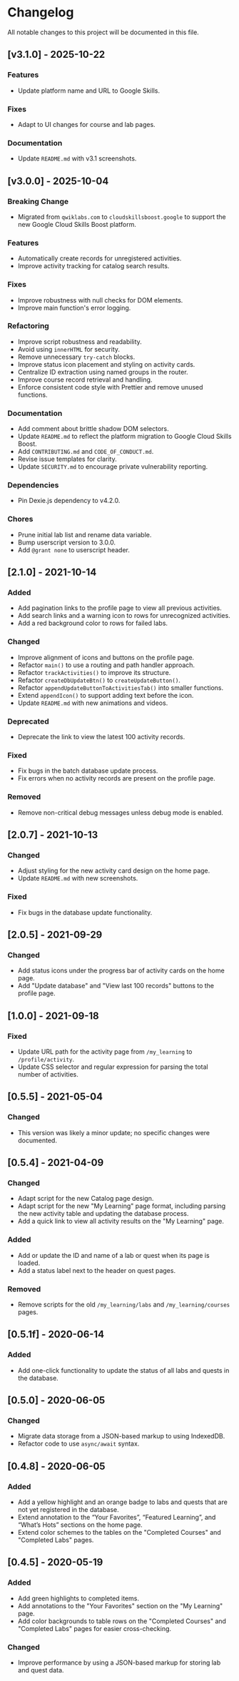 # Changelog

All notable changes to this project will be documented in this file.

## [v3.1.0] - 2025-10-22
### Features
- Update platform name and URL to Google Skills.

### Fixes
- Adapt to UI changes for course and lab pages.

### Documentation
- Update `README.md` with v3.1 screenshots.

## [v3.0.0] - 2025-10-04
### Breaking Change
- Migrated from `qwiklabs.com` to `cloudskillsboost.google` to support the new Google Cloud Skills Boost platform.

### Features
- Automatically create records for unregistered activities.
- Improve activity tracking for catalog search results.

### Fixes
- Improve robustness with null checks for DOM elements.
- Improve main function's error logging.

### Refactoring
- Improve script robustness and readability.
- Avoid using `innerHTML` for security.
- Remove unnecessary `try-catch` blocks.
- Improve status icon placement and styling on activity cards.
- Centralize ID extraction using named groups in the router.
- Improve course record retrieval and handling.
- Enforce consistent code style with Prettier and remove unused functions.

### Documentation
- Add comment about brittle shadow DOM selectors.
- Update `README.md` to reflect the platform migration to Google Cloud Skills Boost.
- Add `CONTRIBUTING.md` and `CODE_OF_CONDUCT.md`.
- Revise issue templates for clarity.
- Update `SECURITY.md` to encourage private vulnerability reporting.

### Dependencies
- Pin Dexie.js dependency to v4.2.0.

### Chores
- Prune initial lab list and rename data variable.
- Bump userscript version to 3.0.0.
- Add `@grant none` to userscript header.

## [2.1.0] - 2021-10-14
### Added
- Add pagination links to the profile page to view all previous activities.
- Add search links and a warning icon to rows for unrecognized activities.
- Add a red background color to rows for failed labs.

### Changed
- Improve alignment of icons and buttons on the profile page.
- Refactor `main()` to use a routing and path handler approach.
- Refactor `trackActivities()` to improve its structure.
- Refactor `createDbUpdateBtn()` to `createUpdateButton()`.
- Refactor `appendUpdateButtonToActivitiesTab()` into smaller functions.
- Extend `appendIcon()` to support adding text before the icon.
- Update `README.md` with new animations and videos.

### Deprecated
- Deprecate the link to view the latest 100 activity records.

### Fixed
- Fix bugs in the batch database update process.
- Fix errors when no activity records are present on the profile page.

### Removed
- Remove non-critical debug messages unless debug mode is enabled.

## [2.0.7] - 2021-10-13
### Changed
- Adjust styling for the new activity card design on the home page.
- Update `README.md` with new screenshots.

### Fixed
- Fix bugs in the database update functionality.

## [2.0.5] - 2021-09-29
### Changed
- Add status icons under the progress bar of activity cards on the home page.
- Add "Update database" and "View last 100 records" buttons to the profile page.

## [1.0.0] - 2021-09-18
### Fixed
- Update URL path for the activity page from `/my_learning` to `/profile/activity`.
- Update CSS selector and regular expression for parsing the total number of activities.

## [0.5.5] - 2021-05-04
### Changed
- This version was likely a minor update; no specific changes were documented.

## [0.5.4] - 2021-04-09
### Changed
- Adapt script for the new Catalog page design.
- Adapt script for the new "My Learning" page format, including parsing the new activity table and updating the database process.
- Add a quick link to view all activity results on the "My Learning" page.

### Added
- Add or update the ID and name of a lab or quest when its page is loaded.
- Add a status label next to the header on quest pages.

### Removed
- Remove scripts for the old `/my_learning/labs` and `/my_learning/courses` pages.

## [0.5.1f] - 2020-06-14
### Added
- Add one-click functionality to update the status of all labs and quests in the database.

## [0.5.0] - 2020-06-05
### Changed
- Migrate data storage from a JSON-based markup to using IndexedDB.
- Refactor code to use `async/await` syntax.

## [0.4.8] - 2020-06-05
### Added
- Add a yellow highlight and an orange badge to labs and quests that are not yet registered in the database.
- Extend annotation to the “Your Favorites”, “Featured Learning”, and “What’s Hots” sections on the home page.
- Extend color schemes to the tables on the "Completed Courses" and "Completed Labs" pages.

## [0.4.5] - 2020-05-19
### Added
- Add green highlights to completed items.
- Add annotations to the "Your Favorites" section on the "My Learning" page.
- Add color backgrounds to table rows on the "Completed Courses" and "Completed Labs" pages for easier cross-checking.

### Changed
- Improve performance by using a JSON-based markup for storing lab and quest data.